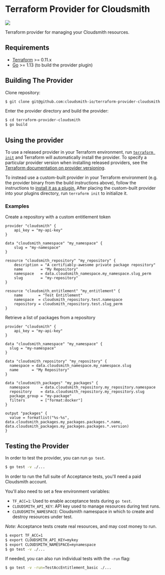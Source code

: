 Terraform Provider for Cloudsmith
=================================

![](https://cloudsmith.com/images/uploads/resources/cloudsmith-logo-master-color.svg)

Terraform provider for managing your Cloudsmith resources.

Requirements
------------

-	[Terraform](https://www.terraform.io/downloads.html) >= 0.11.x
-	[Go](https://golang.org/doc/install) >= 1.13 (to build the provider plugin)

Building The Provider
---------------------

Clone repository:

```sh
$ git clone git@github.com:cloudsmith-io/terraform-provider-cloudsmith
```

Enter the provider directory and build the provider:

```sh
$ cd terraform-provider-cloudsmith
$ go build
```

Using the provider
------------------

To use a released provider in your Terraform environment, run [`terraform init`](https://www.terraform.io/docs/commands/init.html) and Terraform will automatically install the provider. To specify a particular provider version when installing released providers, see the [Terraform documentation on provider versioning](https://www.terraform.io/docs/configuration/providers.html#version-provider-versions).

To instead use a custom-built provider in your Terraform environment (e.g. the provider binary from the build instructions above), follow the instructions to [install it as a plugin.](https://www.terraform.io/docs/plugins/basics.html#installing-plugins) After placing the custom-built provider into your plugins directory, run `terraform init` to initialize it.

### Examples

Create a repository with a custom entitlement token

```
provider "cloudsmith" {
    api_key = "my-api-key"
}

data "cloudsmith_namespace" "my_namespace" {
    slug = "my-namespace"
}

resource "cloudsmith_repository" "my_repository" {
    description = "A certifiably-awesome private package repository"
    name        = "My Repository"
    namespace   = data.cloudsmith_namespace.my_namespace.slug_perm
    slug        = "my-repository"
}

resource "cloudsmith_entitlement" "my_entitlement" {
    name       = "Test Entitlement"
    namespace  = cloudsmith_repository.test.namespace
    repository = cloudsmith_repository.test.slug_perm
}
```


Retrieve a list of packages from a repository

```
provider "cloudsmith" {
    api_key = "my-api-key"
}

data "cloudsmith_namespace" "my_namespace" {
  slug = "my-namespace"
}

data "cloudsmith_repository" "my_repository" {
  namespace = data.cloudsmith_namespace.my_namespace.slug
  name      = "My Repository"
}

data "cloudsmith_packages" "my_packages" {
  namespace     = data.cloudsmith_repository.my_repository.namespace
  repository    = data.cloudsmith_repository.my_repository.slug
  package_group = "my-package"
  filters       = ["format:docker"]
}

output "packages" {
  value = formatlist("%s-%s", data.cloudsmith_packages.my_packages.packages.*.name, data.cloudsmith_packages.my_packages.packages.*.version)
}
```

Testing the Provider
-----------------------

In order to test the provider, you can run `go test`.

```sh
$ go test -v ./...
```

In order to run the full suite of Acceptance tests, you'll need a paid Cloudsmith account.

You'll also need to set a few environment variables:

- `TF_ACC=1`: Used to enable acceptance tests during `go test`.
- `CLOUDSMITH_API_KEY`: API key used to manage resources during test runs.
- `CLOUDSMITH_NAMESPACE`: Cloudsmith namespace in which to create and destroy resources under test.

*Note:* Acceptance tests create real resources, and may cost money to run.

```sh
$ export TF_ACC=1
$ export CLOUDSMITH_API_KEY=mykey
$ export CLOUDSMITH_NAMESPACE=mynamespace
$ go test -v ./...
```

If needed, you can also run individual tests with the `-run` flag:

```sh
$ go test -v -run=TestAccEntitlement_basic ./...
```
